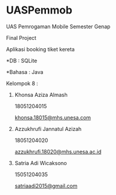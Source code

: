 # UASPemmob
UAS Pemrogaman Mobile Semester Genap


Final Project

Aplikasi booking tiket kereta


*DB : SQLite

*Bahasa : Java


Kelompok 8 :

1. Khonsa Aziza Almash

   18051204015
   
   khonsa.18015@mhs.unesa.com
   
2. Azzukhrufi Jannatul Azizah

   18051204020
   
   azzukhrufi.18020@mhs.unesa.ac.id
   
3. Satria Adi Wicaksono

   15051204035
   
   satriaadi2015@gmail.com
   
